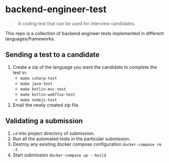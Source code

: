 # backend-engineer-test

> A coding test that can be used for interview candidates.

This repo is a collection of backend engineer tests implemented in different languages/frameworks.

## Sending a test to a candidate

1. Create a zip of the language you want the candidate to complete the test in:
    - `make csharp-test`
    - `make java-test`
    - `make kotlin-mvc-test`
    - `make kotlin-webflux-test`
    - `make nodejs-test`
2. Email the newly created zip file.

## Validating a submission

1. `cd` into project directory of submission.
2. Run all the automated tests in the particular submission.
3. Destroy any existing docker compose configuration `docker-compose rm -f`.
4. Start submission `docker-compose up --build`
